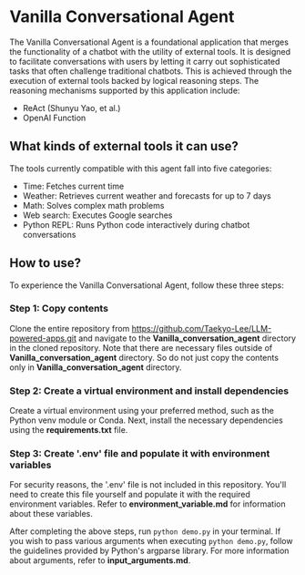 # Vanilla Conversational Agent  
  
The Vanilla Conversational Agent is a foundational application that merges the functionality of a chatbot with the utility of external tools. It is designed to facilitate conversations with users by letting it carry out sophisticated tasks that often challenge traditional chatbots. This is achieved through the execution of external tools backed by logical reasoning steps. The reasoning mechanisms supported by this application include:
  
* ReAct (Shunyu Yao, et al.)  
* OpenAI Function   

## What kinds of external tools it can use? 

The tools currently compatible with this agent fall into five categories:
- Time: Fetches current time
- Weather: Retrieves current weather and forecasts for up to 7 days
- Math: Solves complex math problems
- Web search: Executes Google searches
- Python REPL: Runs Python code interactively during chatbot conversations
  
  
## How to use? 

To experience the Vanilla Conversational Agent, follow these three steps:
  
### Step 1: Copy contents

Clone the entire repository from https://github.com/Taekyo-Lee/LLM-powered-apps.git and navigate to the **Vanilla_conversation_agent** directory in the cloned repository. Note that there are necessary files outside of **Vanilla_conversation_agent** directory. So do not just copy the contents only in **Vanilla_conversation_agent** directory. 

### Step 2: Create a virtual environment and install dependencies

Create a virtual environment using your preferred method, such as the Python venv module or Conda. Next, install the necessary dependencies using the **requirements.txt** file.

### Step 3: Create '.env' file and populate it with environment variables

For security reasons, the '.env' file is not included in this repository. You'll need to create this file yourself and populate it with the required environment variables. Refer to **environment_variable.md** for information about these variables.

After completing the above steps, run `python demo.py` in your terminal. If you wish to pass various arguments when executing `python demo.py`, follow the guidelines provided by Python's argparse library. For more information about arguments, refer to **input_arguments.md**.
  

